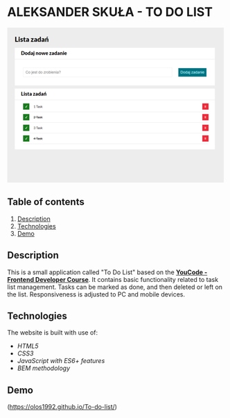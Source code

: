 # ALEKSANDER SKUŁA - TO DO LIST

![Aleksander Skuła - to DO list preview](images/preview.png)

## Table of contents

1. [Description](#description)
1. [Technologies](#technologies)
1. [Demo](#demo)


## Description

This is a small application called "To Do List" based on the [**YouCode - Frontend Developer Course**](https://youcode.pl). It contains basic functionality related to task list management. Tasks can be marked as done, and then deleted or left on the list. Responsiveness is adjusted to PC and mobile devices.

## Technologies
The website is built with use of:

- *HTML5*
- *CSS3*
- *JavaScript with ES6+ features*
- *BEM methodology*

## Demo

(https://olos1992.github.io/To-do-list/)
